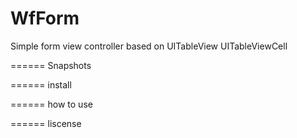 WfForm
======

Simple form view controller based on UITableView UITableViewCell

======
Snapshots



======
install




======
how to use




======
liscense
